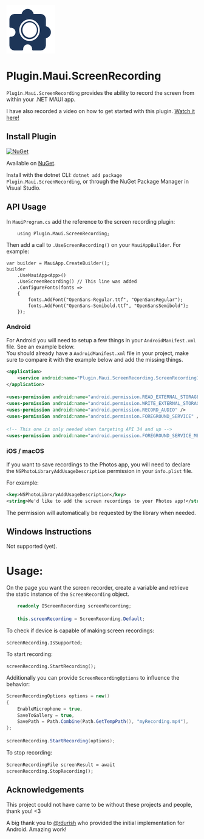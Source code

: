 ![](nuget.png)

# Plugin.Maui.ScreenRecording

`Plugin.Maui.ScreenRecording` provides the ability to record the screen from within your .NET MAUI app.

I have also recorded a video on how to get started with this plugin. [Watch it here!](https://www.youtube.com/watch?v=M9lDKEYzwn0&list=PLfbOp004UaYVgzmTBNVI0ql2qF0LhSEU1&index=35)

## Install Plugin

[![NuGet](https://img.shields.io/nuget/v/Plugin.Maui.ScreenRecording.svg?label=NuGet)](https://www.nuget.org/packages/Plugin.Maui.ScreenRecording/)

Available on [NuGet](http://www.nuget.org/packages/Plugin.Maui.ScreenRecording).

Install with the dotnet CLI: `dotnet add package Plugin.Maui.ScreenRecording`, or through the NuGet Package Manager in Visual Studio.

## API Usage

In `MauiProgram.cs` add the reference to the screen recording plugin:
```
    using Plugin.Maui.ScreenRecording;
```

Then add a call to `.UseScreenRecording()` on your `MauiAppBuilder`. For example:

```
var builder = MauiApp.CreateBuilder();
builder
    .UseMauiApp<App>()
    .UseScreenRecording() // This line was added
    .ConfigureFonts(fonts =>
    {
        fonts.AddFont("OpenSans-Regular.ttf", "OpenSansRegular");
        fonts.AddFont("OpenSans-Semibold.ttf", "OpenSansSemibold");
    });
```

### Android

For Android you will need to setup a few things in your `AndroidManifest.xml` file. See an example below.\
You should already have a `AndroidManifest.xml` file in your project, make sure to compare it with the example below and add the missing things.

```xml
<application>
	<service android:name="Plugin.Maui.ScreenRecording.ScreenRecordingImplementation.ScreenRecordingService" android:exported="false" android:foregroundServiceType="mediaProjection" />
</application>

<uses-permission android:name="android.permission.READ_EXTERNAL_STORAGE" />
<uses-permission android:name="android.permission.WRITE_EXTERNAL_STORAGE" />
<uses-permission android:name="android.permission.RECORD_AUDIO" />
<uses-permission android:name="android.permission.FOREGROUND_SERVICE" />

<!-- This one is only needed when targeting API 34 and up -->
<uses-permission android:name="android.permission.FOREGROUND_SERVICE_MEDIA_PROJECTION" />
```

### iOS / macOS

If you want to save recordings to the Photos app, you will need to declare the `NSPhotoLibraryAddUsageDescription` permission in your `info.plist` file.

For example:

```xml
<key>NSPhotoLibraryAddUsageDescription</key>
<string>We'd like to add the screen recordings to your Photos app!</string>
```

The permission will automatically be requested by the library when needed.

## Windows Instructions

Not supported (yet).

# Usage:

On the page you want the screen recorder, create a variable and retrieve the static instance of the `ScreenRecording` object.

```csharp
    readonly IScreenRecording screenRecording;
    
    this.screenRecording = ScreenRecording.Default;
```

<!-- TODO add instructions for constructor injection -->

To check if device is capable of making screen recordings:

`screenRecording.IsSupported;`

To start recording:

`screenRecording.StartRecording();`

Additionally you can provide `ScreenRecordingOptions` to influence the behavior:

```csharp
ScreenRecordingOptions options = new()
{
	EnableMicrophone = true,
	SaveToGallery = true,
	SavePath = Path.Combine(Path.GetTempPath(), "myRecording.mp4"),
};

screenRecording.StartRecording(options);
```

To stop recording:

`ScreenRecordingFile screenResult = await screenRecording.StopRecording();`

## Acknowledgements

This project could not have came to be without these projects and people, thank you! <3

A big thank you to [@rdurish](https://github.com/rdurish) who provided the initial implementation for Android. Amazing work!
